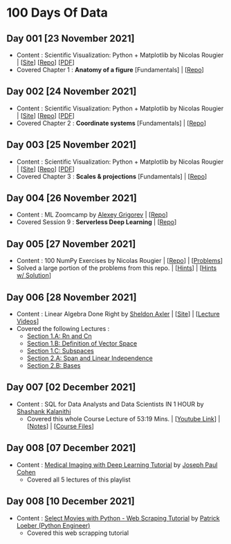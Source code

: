 # 100 Days Of Data

## Day 001 [23 November 2021]
- Content : Scientific Visualization: Python + Matplotlib by Nicolas Rougier | [[Site](https://www.labri.fr/perso/nrougier/scientific-visualization.html)] [[Repo](https://github.com/rougier/scientific-visualization-book)] [[PDF](https://hal.inria.fr/hal-03427242/document)]
- Covered Chapter 1 : __Anatomy of a figure__ [Fundamentals] | [[Repo](https://github.com/rougier/scientific-visualization-book/tree/master/code/anatomy)]

## Day 002 [24 November 2021]
- Content : Scientific Visualization: Python + Matplotlib by Nicolas Rougier | [[Site](https://www.labri.fr/perso/nrougier/scientific-visualization.html)] [[Repo](https://github.com/rougier/scientific-visualization-book)] [[PDF](https://hal.inria.fr/hal-03427242/document)]
- Covered Chapter 2 : __Coordinate systems__ [Fundamentals] | [[Repo](https://github.com/rougier/scientific-visualization-book/tree/master/code/coordinates)]

## Day 003 [25 November 2021]
- Content : Scientific Visualization: Python + Matplotlib by Nicolas Rougier | [[Site](https://www.labri.fr/perso/nrougier/scientific-visualization.html)] [[Repo](https://github.com/rougier/scientific-visualization-book)] [[PDF](https://hal.inria.fr/hal-03427242/document)]
- Covered Chapter 3 : __Scales & projections__ [Fundamentals] | [[Repo](https://github.com/rougier/scientific-visualization-book/tree/master/code/scales-projections)]

## Day 004 [26 November 2021]
- Content : ML Zoomcamp by [Alexey Grigorev](https://alexeygrigorev.com) | [[Repo](https://github.com/alexeygrigorev/mlbookcamp-code/tree/master/course-zoomcamp)]
- Covered Session 9 : __Serverless Deep Learning__ | [[Repo](https://github.com/alexeygrigorev/mlbookcamp-code/tree/master/course-zoomcamp/09-serverless)]

## Day 005 [27 November 2021]
- Content : 100 NumPy Exercises by Nicolas Rougier | [[Repo](https://github.com/rougier/numpy-100)] | [[Problems](https://github.com/rougier/numpy-100/blob/master/100_Numpy_exercises.md)]
- Solved a large portion of the problems from this repo. | [[Hints](https://github.com/rougier/numpy-100/blob/master/100_Numpy_exercises_with_hints.md)] | [[Hints w/ Solution](https://github.com/rougier/numpy-100/blob/master/100_Numpy_exercises_with_hints_with_solutions.md)]

## Day 006 [28 November 2021]
- Content : Linear Algebra Done Right by [Sheldon Axler](https://axler.net/) | [[Site](https://linear.axler.net/)] | [[Lecture Videos](https://linear.axler.net/LADRvideos.html)]
- Covered the following Lectures : 
  - [Section 1.A: Rn and Cn](https://www.youtube.com/watch?v=lsRbaLl0PL8)
  - [Section 1.B: Definition of Vector Space](https://www.youtube.com/watch?v=rk__T8_kVc8)
  - [Section 1.C: Subspaces](https://www.youtube.com/watch?v=IG-aN3VHr1I)
  - [Section 2.A: Span and Linear Independence](https://www.youtube.com/watch?v=cRCaud-3AsY) 
  - [Section 2.B: Bases](https://www.youtube.com/watch?v=mksFS97_RMs)

## Day 007 [02 December 2021]
- Content : SQL for Data Analysts and Data Scientists IN 1 HOUR by [Shashank Kalanithi](https://shashankkalanithi.com/) 
  - Covered this whole Course Lecture of 53:19 Mins. | [[Youtube Link](https://www.youtube.com/watch?v=gwp3dJUsy5g)] | [[Notes](https://www.notion.so/SQL-for-Data-Analysts-a15cb656fbf74427a7c1f69185916170)] | [[Course Files](https://drive.google.com/drive/folders/1t1l7mcnhxN0rvYH-WTSSSuwocyTujXAl)]

## Day 008 [07 December 2021]
- Content : [Medical Imaging with Deep Learning Tutorial](https://www.youtube.com/playlist?list=PLheiZMDg_8ufxEx9cNVcOYXsT3BppJP4b) by [Joseph Paul Cohen](https://josephpcohen.com/)
  - Covered all 5 lectures of this playlist

## Day 008 [10 December 2021]
- Content : [Select Movies with Python - Web Scraping Tutorial](https://www.youtube.com/watch?v=FoPPgcpSmNs) by [Patrick Loeber (Python Engineer)](https://www.python-engineer.com/)
  - Covered this web scrapping tutorial 
